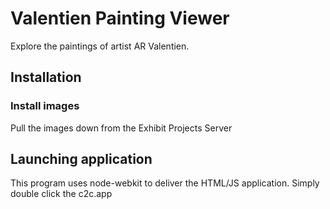 # Valentien Painting Viewer
Explore the paintings of artist AR Valentien.

## Installation

### Install images

Pull the images down from the Exhibit Projects Server

## Launching application

This program uses node-webkit to deliver the HTML/JS application. Simply double click the c2c.app
